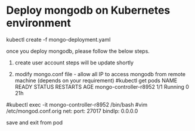 # Deploy mongodb on Kubernetes environment


kubectl create -f mongo-deployment.yaml

once you deploy mongodb, please follow the below steps.

1. create user account
steps will be update shortly

2. modify mongo.conf file - allow all IP to access mongodb from remote machine (depends on your requirement)
#kubectl get pods
NAME                           READY   STATUS    RESTARTS   AGE
mongo-controller-r8952         1/1     Running   0          21h

#kubectl exec -it mongo-controller-r8952 /bin/bash
#vim /etc/mongod.conf.orig 
net:
  port: 27017
  bindIp: 0.0.0.0

save and exit from pod
